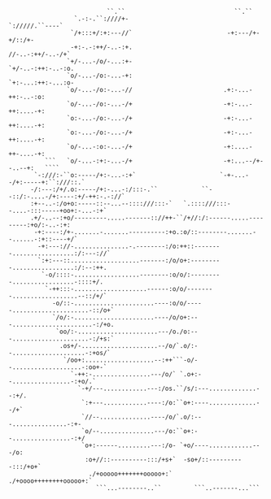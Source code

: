                                ``.``                              ``.``                             
                      `.-:-.``:////+-                           `://///.``----`                     
                     `/+:::+/:+:---//`                          -+:---/+-+/::/+-                    
                     -+:-.-:++/-..-:+.                          //-..-:++/-..-/+`                   
                    `+/-...-/o/-...:+-                         `+/-..-:++:-..-:o.                   
                    `o/-...-/o:-...-+:                         `+:-...:++:-...:o-                   
                    `o/-...-/o:-...-//                         .+:-...-++:-..-:o:                   
                    `o/-...-/o:-...-/+                         -+:-...-++:....-+:                   
                    `o:-...-/o:-...-/+                         -+:-...-++:....-+:                   
                    `o:-...-/o:-...-/+                         -+:-...-++:....-+:                   
                    `o/-...-:o:-...-/+                         -+:....-++-....-+:                   
              ```   `o/-...-:+:-...-/+                         -+:...--/+--..--+:   ````            
           `-:///:-``o:-----/+:-...-:+`                       `-+-...--/+:-----+:``:///::.`         
          -/:---:/+/.o:-----/+:-...-:/:::-.``            ``--::/:-....-/+:----:+/-++:-.-://`        
          :+--..-:/o+o:-----::--...--::::///:::-`   `.::::///:::--....-:::-----+oo+:-...-:+`        
          .+/-..--:+o/---------.....-------:://++-``/+//:/:------.....---------:+o/:-..-:+:         
           -+:----:/+-.......-.......----------:+o.:o/::--------.......--......-:+::----+/`         
            -+:---://-...............-.--------:/o:++::--------.................:/:---://`          
            `:+:---::...................-------:/o/o+:---------.................:/:--:++.           
             `-o/::::-..................--------:o/o/:---------.................-::::+/.            
              `-++:::-....................------:o/o/--------..................--::/+/`             
                -o/::-......................----:o/o/-----.....................-::/o+`              
                `/o/:-......................----/o/o+:---......................-:/+o.               
                 `oo/:-......................---/o./o:---.....................-:/+s:`               
                  .os+/-.....................--/o/`.o/:--....................-:+os/`                
                   `/oo+:...................--:++```-o/--...................-:oo+-`                 
                     `-++:-................---/o/` `.o+:--................-:+o/.`                   
                       `-+/---............---:/os.``/s/:---.............--:+/.                      
                        `:+---............----:/o:``o+:----.............--/+`                       
                        `//--..............----/o/`.o/:---...............-:+-                       
                        `o/--...............---/o:``o+:--................-:+/                       
                        `o+:------.........---:/o- `+o/----............---/o:                       
                         :o+//::----------:::/+s+`  -so+/::----------:::/+o+`                       
                          ./+ooooo+++++++ooooo+:`    ./+oooo++++++++ooooo+:`                        
                            ```...--------..``         ```..-------...```                           
